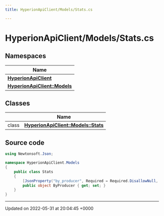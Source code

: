 ```yaml
---
title: HyperionApiClient/Models/Stats.cs

---
```


# HyperionApiClient/Models/Stats.cs



## Namespaces

| Name           |
| -------------- |
| **[HyperionApiClient](/Namespaces/namespace_hyperion_api_client.md)**  |
| **[HyperionApiClient::Models](/Namespaces/namespace_hyperion_api_client_1_1_models.md)**  |

## Classes

|                | Name           |
| -------------- | -------------- |
| class | **[HyperionApiClient::Models::Stats](/Classes/class_hyperion_api_client_1_1_models_1_1_stats.md)**  |




## Source code

```csharp
using Newtonsoft.Json;

namespace HyperionApiClient.Models
{
    public class Stats 
    {
        [JsonProperty("by_producer", Required = Required.DisallowNull, NullValueHandling = NullValueHandling.Ignore)]
        public object ByProducer { get; set; }
    }
}
```


-------------------------------

Updated on 2022-05-31 at 20:04:45 +0000

